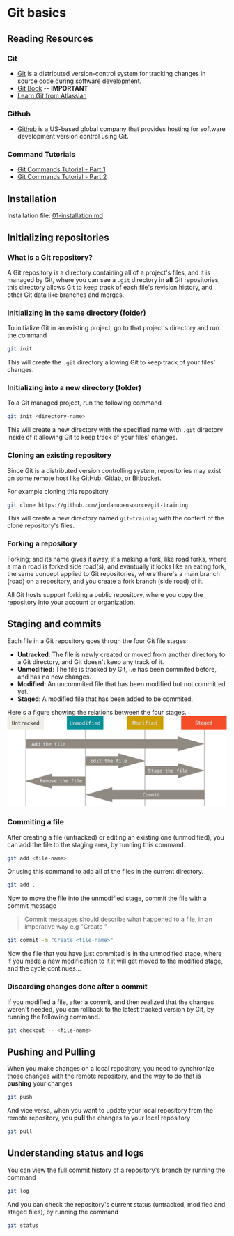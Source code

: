 # Git basics

## Reading Resources

### Git

* [Git](https://git-scm.com/) is a distributed version-control system for tracking changes in source code during software development.
* [Git Book](https://git-scm.com/book/en/v2) -- **IMPORTANT**
* [Learn Git from Atlassian](https://www.atlassian.com/git/tutorials/learn-git-with-bitbucket-cloud)

### Github

* [Github](https://github.com) is a US-based global company that provides hosting for software development version control using Git.

### Command Tutorials

* [Git Commands Tutorial - Part 1](https://kolosek.com/git-commands-tutorial-part1/)
* [Git Commands Tutorial - Part 2](https://kolosek.com/git-commands-tutorial-part2/)

## Installation

Installation file:  [01-installation.md](/material/01-installation.md)

## Initializing repositories

### What is a Git repository?

A Git repository is a directory containing all of a project's files, and it is managed by Git, where you can see a `.git` directory in **all** Git repositories, this directory allows Git to keep track of each file's revision history, and other Git data like branches and merges.

### Initializing in the same directory (folder)

To initialize Git in an existing project, go to that project's directory and run the command

```bash
git init
```

This will create the `.git` directory allowing Git to keep track of your files' changes.

### Initializing into a new directory (folder)

To a Git managed project, run the following command

```bash
git init <directory-name>
```

This will create a new directory with the specified name with `.git` directory inside of it allowing Git to keep track of your files' changes.

### Cloning an existing repository

Since Git is a distributed version controlling system, repositories may exist on some remote host like GitHub, Gitlab, or Bitbucket.

For example cloning this repository

```bash
git clone https://github.com/jordanopensource/git-training
```

This will create a new directory named `git-training` with the content of the clone repository's files.

### Forking a repository

Forking; and its name gives it away, it's making a fork, like road forks, where a main road is forked side road(s), and evantually it looks like an eating fork, the same concept applied to Git repositories, where there's a main branch (road) on a repository, and you create a fork branch (side road) of it.

All Git hosts support forking a public repository, where you copy the repository into your account or organization.

## Staging and commits

Each file in a Git repository goes throgh the four Git file stages:

* **Untracked**: The file is newly created or moved from another directory to a Git directory, and Git doesn't keep any track of it.
* **Unmodified**: The file is tracked by Git, i.e has been commited before, and has no new changes.
* **Modified**: An uncommited file that has been modified but not committed yet.
* **Staged**: A modified file that has been added to be commited.

Here's a figure showing the relations between the four stages.
![git files stages](/resourses/git-files-stages.png)

### Commiting a file

After creating a file (untracked) or editing an existing one (unmodified), you can add the file to the staging area, by running this command.

```bash
git add <file-name>
```

Or using this command to add all of the files in the current directory.

```bash
git add .
```

Now to move the file into the unmodified stage, commit the file with a commit message

> Commit messages should describe what happened to a file, in an imperative way
> e.g "Create <file-name>"

```bash
git commit -m "Create <file-name>"
```

Now the file that you have just commited is in the unmodified stage, where if you made a new modification to it it will get moved to the modified stage, and the cycle continues...

### Discarding changes done after a commit

If you modified a file, after a commit, and then realized that the changes weren't needed, you can rollback to the latest tracked version by Git, by running the following command.

```bash
git checkout -- <file-name>
```

## Pushing and Pulling

When you make changes on a local repository, you need to synchronize those changes with the remote repository, and the way to do that is **pushing** your changes

```bash
git push
```

And vice versa, when you want to update your local repository from the remote repository, you **pull** the changes to your local repository

```bash
git pull
```

## Understanding status and logs

You can view the full commit history of a repository's branch by running the command

```bash
git log
```

And you can check the repository's current status (untracked, modified and staged files), by running the command

```bash
git status
```
